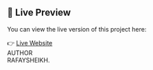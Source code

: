 ## 🔗 Live Preview

You can view the live version of this project here:


👉 [Live Website](https://rafaysheikhecv.netlify.app)
<BR>
AUTHOR
<BR>
RAFAYSHEIKH.
